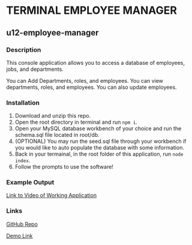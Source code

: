 # TERMINAL EMPLOYEE MANAGER
## u12-employee-manager

### Description

This console application allows you to access a database of employees, jobs, and departments.

You can Add Departments, roles, and employees.
You can view departments, roles, and employees.
You can also update employees.

### Installation

1. Download and unzip this repo.
2. Open the root directory in terminal and run `npm i`.
3. Open your MySQL database workbench of your choice and run the schema.sql file located in root/db.
4. (OPTIONAL) You may run the seed.sql file through your workbench if you would like to auto populate the database with some information.
5. Back in your termainal, in the root folder of this application, run `node index`.
6. Follow the prompts to use the software!

### Example Output

[Link to Video of Working Application](https://drive.google.com/file/d/1Wc9rpShPvzWtds9YG3NEeSVrJsWkQVsR/view)

### Links

[GitHub Repo](https://github.com/epowelldev/u12-employee-manager)

[Demo Link](https://drive.google.com/file/d/1Wc9rpShPvzWtds9YG3NEeSVrJsWkQVsR/view)